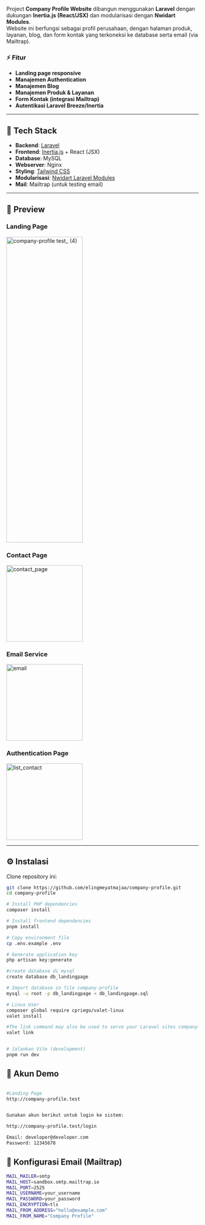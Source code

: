
Project **Company Profile Website** dibangun menggunakan **Laravel** dengan dukungan **Inertia.js (React/JSX)** dan modularisasi dengan **Nwidart Modules**.  
Website ini berfungsi sebagai profil perusahaan, dengan halaman produk, layanan, blog, dan form kontak yang terkoneksi ke database serta email (via Mailtrap).

### ⚡ Fitur
- **Landing page responsive**
- **Manajemen Authentication**
- **Manajemen Blog**
- **Manajemen Produk & Layanan**
- **Form Kontak (integrasi Mailtrap)**
- **Autentikasi Laravel Breeze/Inertia**


---


## 🚀 Tech Stack
- **Backend**: [Laravel](https://laravel.com/)  
- **Frontend**: [Inertia.js](https://inertiajs.com/) + React (JSX)  
- **Database**: MySQL 
- **Webserver**: Nginx
- **Styling**: [Tailwind CSS](https://tailwindcss.com/)  
- **Modularisasi**: [Nwidart Laravel Modules](https://nwidart.com/laravel-modules)  
- **Mail**: Mailtrap (untuk testing email)  


---

## 📸 Preview

### Landing Page
<img width="200" height="800" alt="company-profile test_ (4)" src="https://github.com/user-attachments/assets/a1f5181a-c4ff-445b-9585-9447d57efaa7" />


### Contact Page
<img width="200" height="200" alt="contact_page" src="https://github.com/user-attachments/assets/a8dd2e2c-eccb-496e-b12c-7d399aab2651" />


### Email Service
<img width="200" height="200" alt="email" src="https://github.com/user-attachments/assets/e481f6db-f2e9-40c8-8996-0f50fab3ef6c" />

### Authentication Page
<img width="200" height="200" alt="list_contact" src="https://github.com/user-attachments/assets/bc3ae44c-f3cc-43f8-a2f8-28da5ea74879" />


---

## ⚙️ Instalasi

Clone repository ini:
```bash
git clone https://github.com/elingmeyatmajaa/company-profile.git
cd company-profile

# Install PHP dependencies
composer install

# Install frontend dependencies
pnpm install

# Copy environment file
cp .env.example .env

# Generate application key
php artisan key:generate

#create database di mysql
create database db_landingpage

# Import database in file company-profile
mysql -u root -p db_landingpage < db_landingpage.sql

# Linux User
composer global require cpriego/valet-linux
valet install

#The link command may also be used to serve your Laravel sites company-profile.test
valet link 


# Jalankan Vite (development)
pnpm run dev
```

## 🔑 Akun Demo
```bash

#Landing Page
http://company-profile.test


Gunakan akun berikut untuk login ke sistem:

http://company-profile.test/login

Email: developer@developer.com
Password: 12345678
```

## 📧 Konfigurasi Email (Mailtrap)
```bash
MAIL_MAILER=smtp
MAIL_HOST=sandbox.smtp.mailtrap.io
MAIL_PORT=2525
MAIL_USERNAME=your_username
MAIL_PASSWORD=your_password
MAIL_ENCRYPTION=tls
MAIL_FROM_ADDRESS="hello@example.com"
MAIL_FROM_NAME="Company Profile"
```

